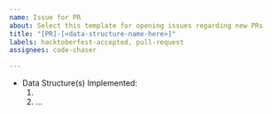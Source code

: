 ```yaml
---
name: Issue for PR
about: Select this template for opening issues regarding new PRs
title: "[PR]-[<data-structure-name-here>]"
labels: hacktoberfest-accepted, pull-request
assignees: code-chaser

---
```


- Data Structure(s) Implemented:
  1. <list-ds-names-here>
  2. ...
